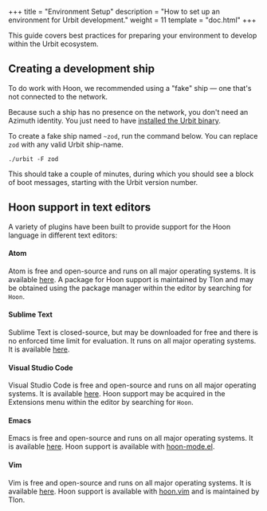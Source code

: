 +++
title = "Environment Setup"
description = "How to set up an environment for Urbit development."
weight = 11
template = "doc.html"
+++

This guide covers best practices for preparing your environment to develop
within the Urbit ecosystem.

## Creating a development ship

To do work with Hoon, we recommended using a "fake" ship — one that's not
connected to the network.

Because such a ship has no presence on the network, you don't need an Azimuth
identity. You just need to have [installed the Urbit binary](/getting-started/cli).

To create a fake ship named `~zod`, run the command below. You can replace `zod`
with any valid Urbit ship-name.

```
./urbit -F zod
```

This should take a couple of minutes, during which you should see a block of boot
messages, starting with the Urbit version number.

## Hoon support in text editors

A variety of plugins have been built to provide support for the Hoon language in
different text editors:

#### Atom

Atom is free and open-source and runs on all major operating systems. It is
available [here](https://atom.io/). A package for Hoon support is maintained by
Tlon and may be obtained using the package manager within the editor by
searching for `Hoon`.

#### Sublime Text

Sublime Text is closed-source, but may be downloaded for free and there is no
enforced time limit for evaluation. It runs on all major operating systems. It
is available [here](https://www.sublimetext.com/).

#### Visual Studio Code

Visual Studio Code is free and open-source and runs on all major operating
systems. It is available [here](https://code.visualstudio.com/). Hoon support
may be acquired in the Extensions menu within the editor by searching for
`Hoon`.

#### Emacs

Emacs is free and open-source and runs on all major operating systems. It is
available [here](https://www.gnu.org/software/emacs/). Hoon support is available
with [hoon-mode.el](https://github.com/urbit/hoon-mode.el).

#### Vim

Vim is free and open-source and runs on all major operating systems. It is
available [here](https://www.vim.org/). Hoon support is available with
[hoon.vim](https://github.com/urbit/hoon.vim) and is maintained by Tlon.
